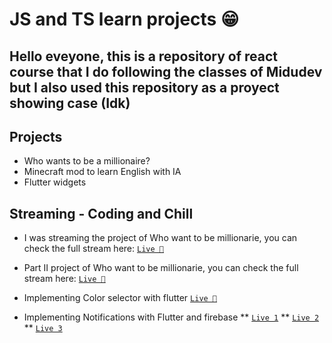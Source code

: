 # JS and TS learn projects 😁

## Hello eveyone, this is a repository of react course that I do following the classes of Midudev but I also used this repository as a proyect showing case (Idk)





## Projects
- Who wants to be a millionaire?
- Minecraft mod to learn English with IA
- Flutter widgets


## Streaming - Coding and Chill
* I was streaming the project of Who want to be millionarie, you can check the full stream here: [`Live 💪`](https://youtube.com/live/L_21OUNY-A4) 

* Part II project of Who want to be millionarie, you can check the full stream here: [`Live 💪`](https://youtube.com/live/L_21OUNY-A4) 

* Implementing Color selector with flutter [`Live 💪`](https://www.youtube.com/watch?v=vd-EUmn50bY)

* Implementing Notifications with Flutter and firebase 
** [`Live 1`](https://www.youtube.com/watch?v=eouJjxHeDOc)
** [`Live 2`](https://www.youtube.com/watch?v=iiLuXqmfgMk)
** [`Live 3`](https://www.youtube.com/watch?v=HTZJMJUN53E)